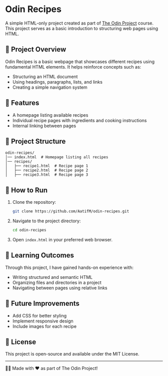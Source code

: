 # Odin Recipes

A simple HTML-only project created as part of [The Odin Project](https://www.theodinproject.com/) course. This project serves as a basic introduction to structuring web pages using HTML.

## 📌 Project Overview
Odin Recipes is a basic webpage that showcases different recipes using fundamental HTML elements. It helps reinforce concepts such as:
- Structuring an HTML document
- Using headings, paragraphs, lists, and links
- Creating a simple navigation system

## 🚀 Features
- A homepage listing available recipes
- Individual recipe pages with ingredients and cooking instructions
- Internal linking between pages

## 📂 Project Structure
```
odin-recipes/
│── index.html  # Homepage listing all recipes
│── recipes/
│   ├── recipe1.html  # Recipe page 1
│   ├── recipe2.html  # Recipe page 2
│   ├── recipe3.html  # Recipe page 3
```

## 🔧 How to Run
1. Clone the repository:
   ```sh
   git clone https://github.com/AatifM/odin-recipes.git
   ```
2. Navigate to the project directory:
   ```sh
   cd odin-recipes
   ```
3. Open `index.html` in your preferred web browser.

## 📖 Learning Outcomes
Through this project, I have gained hands-on experience with:
- Writing structured and semantic HTML
- Organizing files and directories in a project
- Navigating between pages using relative links

## 📝 Future Improvements
- Add CSS for better styling
- Implement responsive design
- Include images for each recipe

## 📜 License
This project is open-source and available under the MIT License.

---
👨‍💻 Made with ❤️ as part of The Odin Project!


